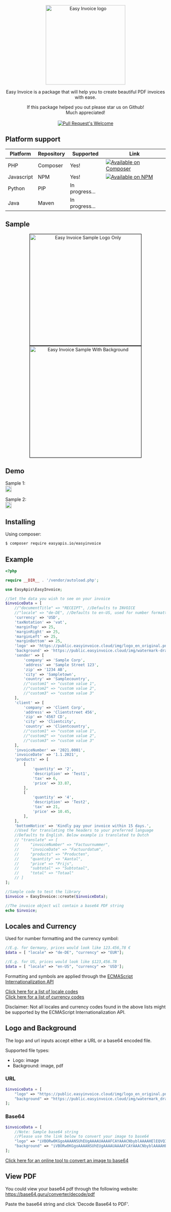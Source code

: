 <p align="center"><a href="https://easyinvoice.cloud" target="_blank" rel="noopener noreferrer"><img width="250" src="https://public.easyinvoice.cloud/img/logo_en_original.png" alt="Easy Invoice logo"></a></p>

<p align="center">Easy Invoice is a package that will help you to create beautiful PDF invoices with ease.</p>


<p align="center">
If this package helped you out please star us on Github!
<br/>
Much appreciated!
<br/>
<br/>
<a href="https://github.com/dveldhoen/easyinvoice-composer/"><img src="https://img.shields.io/github/stars/dveldhoen/easyinvoice-composer.svg?style=social&label=Star" alt="Pull Request's Welcome"></a>
</p>

## Platform support
|<b>Platform</b> | Repository |Supported  | Link |
|---|---|---|---|
| PHP | Composer |Yes! | <a href="https://packagist.org/packages/easyapis.io/easyinvoice"><img src="https://img.shields.io/badge/EasyInvoice%20on-Composer-blue" alt="Available on Composer"></a> |
| Javascript | NPM | Yes! | <a href="https://www.npmjs.com/package/easyinvoice"><img src="https://img.shields.io/badge/EasyInvoice%20on-NPM-blue" alt="Available on NPM"></a> |
| Python | PIP | In progress... |  |
| Java | Maven | In progress... |  |


[comment]: <> (## Features)

[comment]: <> (- [x] Create invoices)

[comment]: <> (- [ ] List, get, update, delete invoices &#40;api ready / npm in progress&#41;)

[comment]: <> (- [ ] Create, list, get, update, delete clients &#40;api ready / npm in progress&#41;)

[comment]: <> (- [ ] More soon...)

## Sample
<div align="center">
    <img width="350" style="border: 1px black solid" src="https://public.easyinvoice.cloud/img/sample-invoice.png" alt="Easy Invoice Sample Logo Only">
    <img width="350" style="border: 1px black solid" src="https://public.easyinvoice.cloud/img/sample-invoice-background.png" alt="Easy Invoice Sample With Background">
</div>

## Demo
Sample 1:
<br/>
<a href="https://phpsandbox.io/n/3czoi"><img src="https://phpsandbox.io/img/brand/badge.png" height="20" alt="PHPSandbox Notebook"></a>

Sample 2:
<br/>
<a href="https://phpsandbox.io/n/w2gev"><img src="https://phpsandbox.io/img/brand/badge.png" height="20" alt="PHPSandbox Notebook"></a>

## Installing

Using composer:

```bash
$ composer require easyapis.io/easyinvoice
```

## Example

```php
<?php

require __DIR__ . '/vendor/autoload.php';

use EasyApis\EasyInvoice;

//Set the data you wish to see on your invoice
$invoiceData = [
    //"documentTitle" => "RECEIPT", //Defaults to INVOICE
    //"locale" => "de-DE", //Defaults to en-US, used for number formatting (see docs)
    'currency' => 'USD',
    'taxNotation' => 'vat',
    'marginTop' => 25,
    'marginRight' => 25,
    'marginLeft' => 25,
    'marginBottom' => 25,
    'logo' => 'https://public.easyinvoice.cloud/img/logo_en_original.png',
    'background' => 'https://public.easyinvoice.cloud/img/watermark-draft.jpg',
    'sender' => [
        'company' => 'Sample Corp',
        'address' => 'Sample Street 123',
        'zip' => '1234 AB',
        'city' => 'Sampletown',
        'country' => 'Samplecountry',
        //"custom1" => "custom value 1",
        //"custom2" => "custom value 2",
        //"custom3" => "custom value 3"
    ],
    'client' => [
        'company' => 'Client Corp',
        'address' => 'Clientstreet 456',
        'zip' => '4567 CD',
        'city' => 'Clientcity',
        'country' => 'Clientcountry',
        //"custom1" => "custom value 1",
        //"custom2" => "custom value 2",
        //"custom3" => "custom value 3"
    ],
    'invoiceNumber' => '2021.0001',
    'invoiceDate' => '1.1.2021',
    'products' => [
        [
            'quantity' => '2',
            'description' => 'Test1',
            'tax' => 6,
            'price' => 33.87,
        ],
        [
            'quantity' => '4',
            'description' => 'Test2',
            'tax' => 21,
            'price' => 10.45,
        ],
    ],
    'bottomNotice' => 'Kindly pay your invoice within 15 days.',
    //Used for translating the headers to your preferred language
    //Defaults to English. Below example is translated to Dutch
    // "translate" => [ 
    //     "invoiceNumber" => "Factuurnummer",
    //     "invoiceDate" => "Factuurdatum",
    //     "products" => "Producten", 
    //     "quantity" => "Aantal", 
    //     "price" => "Prijs",
    //     "subtotal" => "Subtotaal",
    //     "total" => "Totaal" 
    // ]
];

//Sample code to test the library
$invoice = EasyInvoice::create($invoiceData);

//The invoice object wil contain a base64 PDF string
echo $invoice;
```

## Locales and Currency
Used for number formatting and the currency symbol:
```php
//E.g. for Germany, prices would look like 123.456,78 €
$data = [ "locale" => "de-DE", "currency" => "EUR"];

//E.g. for US, prices would look like $123,456.78
$data = [ "locale" => "en-US", "currency" => 'USD'];
```

Formatting and symbols are applied through the [ECMAScript Internationalization API](https://developer.mozilla.org/en-US/docs/Web/JavaScript/Reference/Global_Objects/Intl)

[Click here for a list of locale codes](https://datahub.io/core/language-codes/r/3.html)
<br/>
[Click here for a list of currency codes](https://www.iban.com/currency-codes)

Disclaimer: Not all locales and currency codes found in the above lists might be supported by the ECMAScript Internationalization API.

## Logo and Background
The logo and url inputs accept either a URL or a base64 encoded file.

Supported file types:

- Logo: image
- Background: image, pdf

### URL

```php
$invoiceData = [
    "logo" => "https://public.easyinvoice.cloud/img/logo_en_original.png",
    "background" => "https://public.easyinvoice.cloud/img/watermark_draft.jpg"
];
```

### Base64

```php
$invoiceData = [
    //Note: Sample base64 string
    //Please use the link below to convert your image to base64    
    "logo" => "iVBORw0KGgoAAAANSUhEUgAAAAUAAAAFCAYAAACNbyblAAAAHElEQVQI12P4//8/w38GIAXDIBKE0DHxgljNBAAO9TXL0Y4OHwAAAABJRU5ErkJggg==",
    "background" => "iVBORw0KGgoAAAANSUhEUgAAAAUAAAAFCAYAAACNbyblAAAAHElEQVQI12P4//8/w38GIAXDIBKE0DHxgljNBAAO9TXL0Y4OHwAAAABJRU5ErkJggg==" 
];
```
[Click here for an online tool to convert an image to base64](https://base64.guru/converter/encode/image)

## View PDF

You could view your base64 pdf through the following website:
https://base64.guru/converter/decode/pdf

Paste the base64 string and click 'Decode Base64 to PDF'.